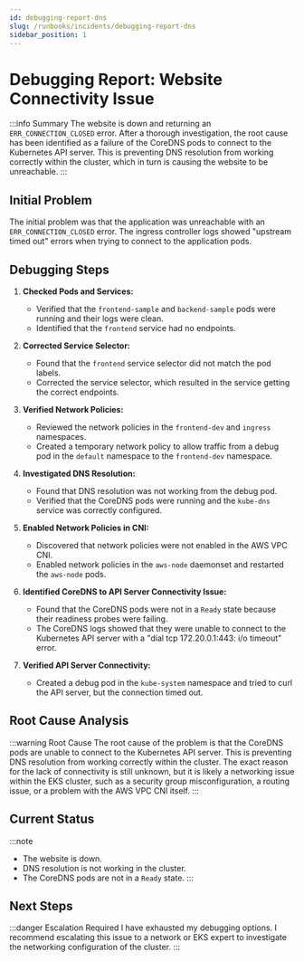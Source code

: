 ```yaml
---
id: debugging-report-dns
slug: /runbooks/incidents/debugging-report-dns
sidebar_position: 1
---
```


# Debugging Report: Website Connectivity Issue

:::info Summary The website is down and returning an `ERR_CONNECTION_CLOSED` error. After a thorough investigation, the root cause has been identified as a failure of the CoreDNS pods to connect to the Kubernetes API server. This is preventing DNS resolution from working correctly within the cluster, which in turn is causing the website to be unreachable. :::

## Initial Problem

The initial problem was that the application was unreachable with an `ERR_CONNECTION_CLOSED` error. The ingress controller logs showed "upstream timed out" errors when trying to connect to the application pods.

## Debugging Steps

1.  **Checked Pods and Services:**

    - Verified that the `frontend-sample` and `backend-sample` pods were running and their logs were clean.
    - Identified that the `frontend` service had no endpoints.

2.  **Corrected Service Selector:**

    - Found that the `frontend` service selector did not match the pod labels.
    - Corrected the service selector, which resulted in the service getting the correct endpoints.

3.  **Verified Network Policies:**

    - Reviewed the network policies in the `frontend-dev` and `ingress` namespaces.
    - Created a temporary network policy to allow traffic from a debug pod in the `default` namespace to the `frontend-dev` namespace.

4.  **Investigated DNS Resolution:**

    - Found that DNS resolution was not working from the debug pod.
    - Verified that the CoreDNS pods were running and the `kube-dns` service was correctly configured.

5.  **Enabled Network Policies in CNI:**

    - Discovered that network policies were not enabled in the AWS VPC CNI.
    - Enabled network policies in the `aws-node` daemonset and restarted the `aws-node` pods.

6.  **Identified CoreDNS to API Server Connectivity Issue:**

    - Found that the CoreDNS pods were not in a `Ready` state because their readiness probes were failing.
    - The CoreDNS logs showed that they were unable to connect to the Kubernetes API server with a "dial tcp 172.20.0.1:443: i/o timeout" error.

7.  **Verified API Server Connectivity:**
    - Created a debug pod in the `kube-system` namespace and tried to curl the API server, but the connection timed out.

## Root Cause Analysis

:::warning Root Cause The root cause of the problem is that the CoreDNS pods are unable to connect to the Kubernetes API server. This is preventing DNS resolution from working correctly within the cluster. The exact reason for the lack of connectivity is still unknown, but it is likely a networking issue within the EKS cluster, such as a security group misconfiguration, a routing issue, or a problem with the AWS VPC CNI itself. :::

## Current Status

:::note

- The website is down.
- DNS resolution is not working in the cluster.
- The CoreDNS pods are not in a `Ready` state. :::

## Next Steps

:::danger Escalation Required I have exhausted my debugging options. I recommend escalating this issue to a network or EKS expert to investigate the networking configuration of the cluster. :::
